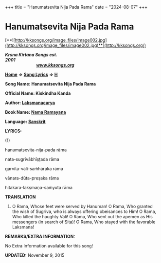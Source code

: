 +++
title = "Hanumatsevita Nija Pada Rama"
date = "2024-08-07"
+++

# Hanumatsevita Nija Pada Rama
[**![http://kksongs.org/image_files/image002.jpg](http://kksongs.org/image_files/image002.jpg)**](http://kksongs.org/)

**_Krsna Kirtana Songs est. 2001_**                                                                                                                                                 **_www.kksongs.org_**

**[Home](http://kksongs.org/)** **⇒** **[Song Lyrics](http://kksongs.org/lyrics.html)** **⇒** **[H](http://kksongs.org/songs/song_h.html)**

**Song Name: Hanumatsevita Nija Pada Rama**

**Official Name: Kiskindha Kanda**

**Author: [Laksmanacarya](http://kksongs.org/authors/list/laksmanacarya.html)**

**Book Name: [Nama Ramayana](http://kksongs.org/authors/literature/namaramayana.html)**

**Language:** [**Sanskrit**](http://kksongs.org/language/list/sanskrit.html)

**LYRICS:**

(1)

hanumatsevita-nija-pada rāma

nata-sugrīvābhīṣṭada rāma

garvita-vāli-saḿhāraka rāma

vānara-dūta-preṣaka rāma

hitakara-lakṣmaṇa-saḿyuta rāma

**TRANSLATION**

1) O Rama, Whose feet were served by Hanuman! O Rama, Who granted the wish of Sugriva, who is always offering obeisances to Him! O Rama, Who killed the haughty Vali! O Rama, Who sent out the apemen as His messengers (in search of Sita)! O Rama, Who stayed with the favorable Laksmana!

**REMARKS/EXTRA INFORMATION:**

No Extra Information available for this song!

**UPDATED:** November 9, 2015